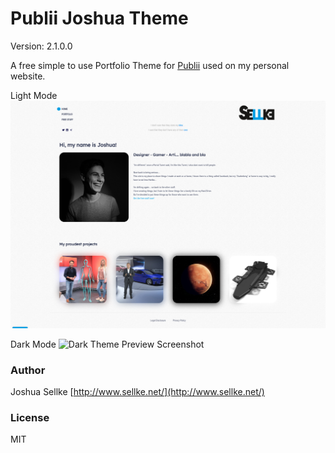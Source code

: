 # Publii Joshua Theme
Version: 2.1.0.0

A free simple to use Portfolio Theme for [Publii](https://getpublii.com/) used on my personal website.

Light Mode
![Light Theme Preview Screenshot](ThemePreview.png)

Dark Mode
![Dark Theme Preview Screenshot](ThemePreview_Dark.png)

### Author
Joshua Sellke [http://www.sellke.net/](http://www.sellke.net/)

### License

MIT

